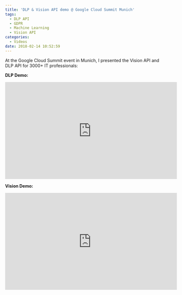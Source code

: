 ```yaml
---
title: 'DLP & Vision API demo @ Google Cloud Summit Munich'
tags:
  - DLP API
  - GDPR
  - Machine Learning
  - Vision API
categories:
  - Videos
date: 2018-02-14 10:52:59
---
```


At the Google Cloud Summit event in Munich, I presented the Vision API and DLP API for 3000+ IT professionals: 
<!--more-->
**DLP Demo:**

<iframe width="560" height="315" src="https://www.youtube.com/embed/sm3xLN0n95o?start=2618" frameborder="0" allow="accelerometer; autoplay; encrypted-media; gyroscope; picture-in-picture" allowfullscreen></iframe>


**Vision Demo:**

<iframe width="560" height="315" src="https://www.youtube.com/embed/sm3xLN0n95o?start=4908" frameborder="0" allow="accelerometer; autoplay; encrypted-media; gyroscope; picture-in-picture" allowfullscreen></iframe>


